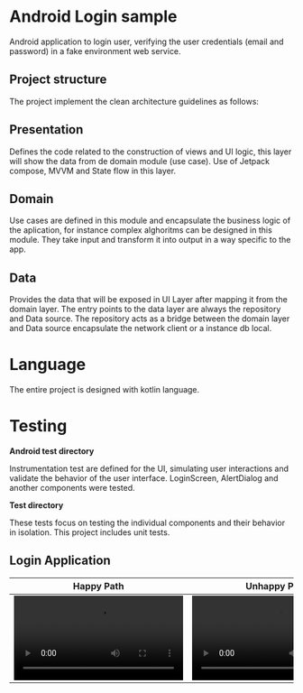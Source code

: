 # Android Login sample

Android application to login user, verifying the user credentials (email and password) in a fake environment web service.

## Project structure
The project implement the clean architecture guidelines as follows:

## Presentation

Defines the code related to the construction of views and UI logic, this layer will show the data from de domain module (use case).
Use of Jetpack compose, MVVM and State flow in this layer.

## Domain

Use cases are defined in this module and encapsulate the business logic of the aplication, 
for instance complex alghoritms can be designed in this module.
They take input and transform it into output in a way specific to the app.

## Data

Provides the data that will be exposed in UI Layer after mapping it from the domain layer.
The entry points to the data layer are always the repository and Data source.
The repository acts as a bridge between the domain layer and Data source encapsulate the network client or a instance db local.

# Language
The entire project is designed with kotlin language.

# Testing

**Android test directory**

Instrumentation test are defined for the UI, simulating user interactions and validate the behavior of the user interface.
LoginScreen, AlertDialog and another components were tested.

**Test directory** 

These tests focus on testing the individual components and their behavior in isolation.
This project includes unit tests.

## Login Application 
| Happy Path    |  Unhappy Path |
| ------------- | ------------- |
| <video src=https://github.com/EduardoAlbertoPalacios/LoginSampleApp/assets/36978350/8d561c96-bfc2-480f-8621-357bba3d8eaf > |  <video src =https://github.com/EduardoAlbertoPalacios/LoginSampleApp/assets/36978350/d4943474-2544-449c-a06c-d5c218a71711>  |






